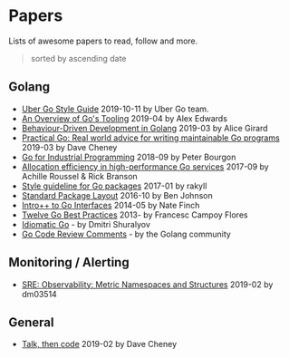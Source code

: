 # Papers

Lists of awesome papers to read, follow and more.

> sorted by ascending date

## Golang

* [Uber Go Style Guide](https://github.com/uber-go/guide/blob/master/style.md) 2019-10-11 by Uber Go team.
* [An Overview of Go's Tooling](https://www.alexedwards.net/blog/an-overview-of-go-tooling) 2019-04 by Alex Edwards
* [Behaviour-Driven Development in Golang](https://alicegg.tech/2019/03/09/gobdd.html) 2019-03 by Alice Girard
* [Practical Go: Real world advice for writing maintainable Go programs](https://dave.cheney.net/practical-go/presentations/qcon-china.html) 2019-03 by Dave Cheney
* [Go for Industrial Programming](https://peter.bourgon.org/go-for-industrial-programming/) 2018-09 by Peter Bourgon
* [Allocation efficiency in high-performance Go services](https://segment.com/blog/allocation-efficiency-in-high-performance-go-services/) 2017-09 by Achille Roussel & Rick Branson
* [Style guideline for Go packages](https://rakyll.org/style-packages/) 2017-01 by rakyll
* [Standard Package Layout](https://medium.com/@benbjohnson/standard-package-layout-7cdbc8391fc1) 2016-10 by Ben Johnson
* [Intro++ to Go Interfaces](https://npf.io/2014/05/intro-to-go-interfaces/) 2014-05 by Nate Finch
* [Twelve Go Best Practices](https://talks.golang.org/2013/bestpractices.slide#1) 2013- by Francesc Campoy Flores 
* [Idiomatic Go](https://dmitri.shuralyov.com/idiomatic-go) - by Dmitri Shuralyov
* [Go Code Review Comments](https://github.com/golang/go/wiki/CodeReviewComments) - by the Golang community


## Monitoring / Alerting

* [SRE: Observability: Metric Namespaces and Structures](https://medium.com/dm03514-tech-blog/sre-observability-metric-namespaces-and-structures-12ffcf5a5bdc) 2019-02 by dm03514


## General

* [Talk, then code](https://dave.cheney.net/2019/02/18/talk-then-code) 2019-02 by Dave Cheney
